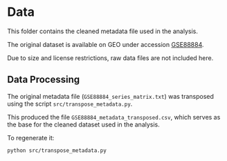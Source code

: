 # Data

This folder contains the cleaned metadata file used in the analysis.

The original dataset is available on GEO under accession [GSE88884](https://www.ncbi.nlm.nih.gov/geo/query/acc.cgi?acc=GSE88884).

Due to size and license restrictions, raw data files are not included here.

## Data Processing

The original metadata file (`GSE88884_series_matrix.txt`) was transposed using the script `src/transpose_metadata.py`.

This produced the file `GSE88884_metadata_transposed.csv`, which serves as the base for the cleaned dataset used in the analysis.

To regenerate it:
```bash
python src/transpose_metadata.py
```
